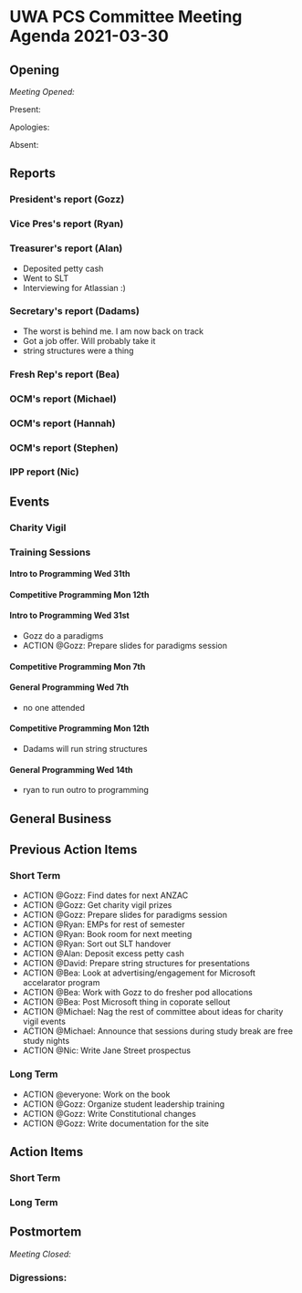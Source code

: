 # UWA PCS Committee Meeting Agenda 2021-03-30

## Opening

*Meeting Opened:*

Present:

Apologies:

Absent:

## Reports

### President's report (Gozz)



### Vice Pres's report (Ryan)
 


### Treasurer's report (Alan)
- Deposited petty cash
- Went to SLT
- Interviewing for Atlassian :)


### Secretary's report (Dadams)

- The worst is behind me. I am now back on track
- Got a job offer. Will probably take it
- string structures were a thing


### Fresh Rep's report (Bea)


### OCM's report (Michael)



### OCM's report (Hannah)


### OCM's report (Stephen)



### IPP report (Nic)


## Events

### Charity Vigil


### Training Sessions

#### Intro to Programming Wed 31th

#### Competitive Programming Mon 12th


#### Intro to Programming Wed 31st
- Gozz do a paradigms
- ACTION @Gozz: Prepare slides for paradigms session

#### Competitive Programming Mon 7th


#### General Programming Wed 7th

- no one attended

#### Competitive Programming Mon 12th

- Dadams will run string structures

#### General Programming Wed 14th

- ryan to run outro to programming

## General Business


## Previous Action Items

### Short Term 

- ACTION @Gozz: Find dates for next ANZAC
- ACTION @Gozz: Get charity vigil prizes
- ACTION @Gozz: Prepare slides for paradigms session
- ACTION @Ryan: EMPs for rest of semester
- ACTION @Ryan: Book room for next meeting
- ACTION @Ryan: Sort out SLT handover
- ACTION @Alan: Deposit excess petty cash
- ACTION @David: Prepare string structures for presentations
- ACTION @Bea: Look at advertising/engagement for Microsoft accelarator program
- ACTION @Bea: Work with Gozz to do fresher pod allocations
- ACTION @Bea: Post Microsoft thing in coporate sellout
- ACTION @Michael: Nag the rest of committee about ideas for charity vigil events
- ACTION @Michael: Announce that sessions during study break are free study nights
- ACTION @Nic: Write Jane Street prospectus

### Long Term

- ACTION @everyone: Work on the book
- ACTION @Gozz: Organize student leadership training
- ACTION @Gozz: Write Constitutional changes
- ACTION @Gozz: Write documentation for the site




## Action Items

### Short Term 

### Long Term


## Postmortem
*Meeting Closed:*

### Digressions: 
